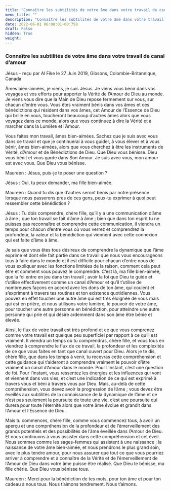 ```yaml
---
title: "Connaître les subtilités de votre âme dans votre travail de canal d’amour"
menu_title: ""
description: "Connaître les subtilités de votre âme dans votre travail de canal d’amour"
date: 2022-06-01 06:00:01+00:758
draft: False
hidden: True
weight:
---
```

### Connaître les subtilités de votre âme dans votre travail de canal d’amour

Jésus - reçu par Al Fike le 27 Juin 2019, Gibsons, Colombie-Britannique, Canada

Âmes bien-aimées, je viens, je suis Jésus. Je viens vous bénir dans vos voyages et vos efforts pour apporter la Vérité de l’Amour de Dieu au monde. Je viens vous dire que la Main de Dieu repose fermement sur vous, sur chacun d’entre vous. Vous êtes vraiment bénis dans vos âmes et ces bénédictions qui résident dans vos âmes, cet Amour de l’Essence de Dieu qui brille en vous, toucheront beaucoup d’autres âmes alors que vous voyagez dans ce monde, alors que vous continuez à dire la Vérité et à marcher dans la Lumière et l’Amour.

Vous faites mon travail, âmes bien-aimées. Sachez que je suis avec vous dans ce travail et que je continuerai à vous guider, à vous élever et à vous bénir, âmes bien-aimées, alors que vous cherchez à être les instruments de Vérité, d’Amour et de Bénédictions de Dieu. Que Dieu vous bénisse. Dieu vous bénit et vous garde dans Son Amour. Je suis avec vous, mon amour est avec vous. Que Dieu vous bénisse.

Maureen : Jésus, puis-je te poser une question ?

Jésus : Oui, tu peux demander, ma fille bien-aimée.

Maureen : Quand tu dis que d’autres seront bénis par notre présence lorsque nous passerons près de ces gens, peux-tu exprimer à quoi peut ressembler cette bénédiction ?

Jésus : Tu dois comprendre, chère fille, qu’il y a une communication d’âme à âme ; que ton travail se fait d’âme à âme ; bien que dans ton esprit tu ne puisses pas reconnaître et comprendre cette communication, il viendra un temps pour chacun d’entre vous où vous verrez et comprendrez la profondeur, la valeur et la bénédiction qui viennent avec cette connexion qui est faite d’âme à âme.

Je sais que vous êtes tous désireux de comprendre la dynamique que l’âme exprime et dont elle fait partie dans ce travail que nous vous encourageons tous à faire dans le monde et il est difficile pour chacun d’entre nous de vous expliquer avec les fonctions limitées de la raison, comment cela peut être et comment vous pouvez le comprendre. C’est là, ma fille bien-aimée, que la foi entre en jeu dans ton travail ; avoir la foi que Dieu te guide et t’utilise effectivement comme un canal d’Amour et qu’il t’utilise de nombreuses façons en accord avec les dons de ton âme, qui coulent et s’expriment à travers tes routines et ton existence quotidiennes. Vous pouvez en effet toucher une autre âme qui est très éloignée de vous mais qui est en prière, et nous utilisons votre lumière, le pouvoir de votre âme, pour toucher une autre personne en bénédiction, pour atteindre une autre personne qui prie et qui désire ardemment dans son âme être bénie et élevée.

Ainsi, le flux de votre travail est très profond et ce que vous comprenez comme votre travail est quelque peu superficiel par rapport à ce qu’il est vraiment. Il viendra un temps où tu comprendras, chère fille, et vous tous en viendrez à comprendre le flux de ce travail, la profondeur et les complexités de ce que vous faites en tant que canal ouvert pour Dieu. Alors je te dis, chère fille, que dans les temps à venir, tu recevras cette compréhension et cette guidance qui t’aideront à comprendre vraiment le pouvoir d’être vraiment un canal d’Amour dans le monde. Pour l’instant, c’est une question de foi. Pour l’instant, vous ressentez les énergies et les influences qui vont et viennent dans vos vies, et c’est une indication de ce qui est exprimé à travers vous et béni à travers vous par Dieu. Mais, au-delà de cette compréhension, vous devez avoir la progression de l’âme ; vous devez être éveillés aux subtilités de la connaissance de la dynamique de l’âme et ce n’est pas seulement la poursuite de toute une vie, c’est une poursuite qui durera pour toute l’éternité alors que votre âme évolue et grandit dans l’Amour et l’Essence de Dieu.

Mais tu commences, chère fille, comme vous commencez tous, à avoir un aperçu et une compréhension de la profondeur et de l’émerveillement des grands potentiels et des possibilités de l’âme éveillée dans l’Amour de Dieu. Et nous continuons à vous assister dans cette compréhension et cet éveil. Nous sommes comme les sages-femmes qui assistent à une naissance ; la naissance de votre âme bien-aimée, et nous prendrons le plus grand soin, avec le plus tendre amour, pour nous assurer que tout ce que vous pourriez arriver à comprendre et à connaître de la Vérité et de l’émerveillement de l’Amour de Dieu dans votre âme puisse être réalisé. Que Dieu te bénisse, ma fille chérie. Que Dieu vous bénisse tous.

Maureen : Merci pour la bénédiction de tes mots, pour ton âme et pour ton cadeau à nous tous. Nous t’aimons tendrement. Nous t’aimons.





